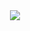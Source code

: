 <div align="center">
    <img src="https://user-images.githubusercontent.com/88150989/172024003-1182a3f0-f6d4-432b-9bcf-6e20c4b98bc5.jpg" />
</div>
